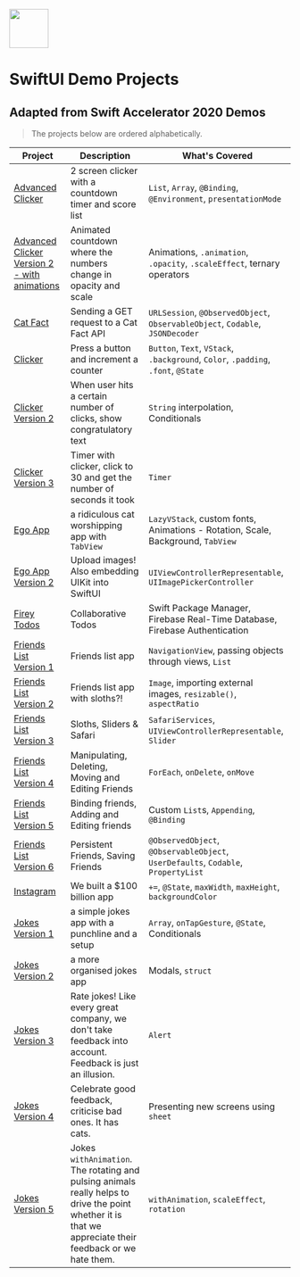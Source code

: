 <a href="https://swiftinsg.org"> <img src="https://static.wixstatic.com/media/1234b1_f2c4ba7967134d53805e9007b844e92d~mv2.png/v1/fill/w_385,h_283,al_c,usm_0.66_1.00_0.01/Logo_Margins.png" width="70"> </a>

# SwiftUI Demo Projects
## Adapted from Swift Accelerator 2020 Demos
> The projects below are ordered alphabetically.

| Project          | Description                                            | What's Covered  |
|------------------|--------------------------------------------------------|-----------------|
| [Advanced Clicker](https://github.com/tinkercademy/swiftui-demo/tree/main/Advanced%20Clicker) | 2 screen clicker with a countdown timer and score list | `List`, `Array`, `@Binding`, `@Environment`, `presentationMode`|
| [Advanced Clicker Version 2 - with animations](https://github.com/tinkercademy/swiftui-demo/tree/main/Advanced%20Clicker%20Version%202%20-%20with%20animations) | Animated countdown where the numbers change in opacity and scale | Animations, `.animation`, `.opacity`, `.scaleEffect`, ternary operators | 
| [Cat Fact](https://github.com/tinkercademy/swiftui-demo/tree/main/Cat%20Fact) | Sending a GET request to a Cat Fact API | `URLSession`, `@ObservedObject`, `ObservableObject`, `Codable`, `JSONDecoder`| 
| [Clicker](https://github.com/tinkercademy/swiftui-demo/tree/main/Clicker) | Press a button and increment a counter | `Button`, `Text`, `VStack`, `.background`, `Color`, `.padding`, `.font`, `@State`|
| [Clicker Version 2](https://github.com/tinkercademy/swiftui-demo/tree/main/Clicker%20Version%202) | When user hits a certain number of clicks, show congratulatory text | `String` interpolation, Conditionals|
| [Clicker Version 3](https://github.com/tinkercademy/swiftui-demo/tree/main/Clicker%20Version%203) | Timer with clicker, click to 30 and get the number of seconds it took | `Timer` |
| [Ego App](https://github.com/tinkercademy/swiftui-demo/tree/main/Ego%20App) | a ridiculous cat worshipping app with `TabView` | `LazyVStack`, custom fonts, Animations - Rotation, Scale, Background, `TabView` |
| [Ego App Version 2](https://github.com/tinkercademy/swiftui-demo/tree/main/Ego%20App%20Version%202) | Upload images! Also embedding UIKit into SwiftUI | `UIViewControllerRepresentable`, `UIImagePickerController`|
| [Firey Todos](https://github.com/tinkercademy/swiftui-demo/tree/main/Firey%20Todos) | Collaborative Todos | Swift Package Manager, Firebase Real-Time Database, Firebase Authentication |
| [Friends List Version 1](https://github.com/tinkercademy/swiftui-demo/tree/main/Friends%20List%20Version%201) | Friends list app | `NavigationView`, passing objects through views, `List` |
| [Friends List Version 2](https://github.com/tinkercademy/swiftui-demo/tree/main/Friends%20List%20Version%202) | Friends list app with sloths?! | `Image`, importing external images, `resizable()`, `aspectRatio` |
| [Friends List Version 3](https://github.com/tinkercademy/swiftui-demo/tree/main/Friends%20List%20Version%203) | Sloths, Sliders & Safari | `SafariServices`, `UIViewControllerRepresentable`, `Slider` |
| [Friends List Version 4](https://github.com/tinkercademy/swiftui-demo/tree/main/Friends%20List%20Version%204) | Manipulating, Deleting, Moving and Editing Friends | `ForEach`, `onDelete`, `onMove` |
| [Friends List Version 5](https://github.com/tinkercademy/swiftui-demo/tree/main/Friends%20List%20Version%205) | Binding friends, Adding and Editing friends | Custom `List`s, `Appending`, `@Binding`|
| [Friends List Version 6](https://github.com/tinkercademy/swiftui-demo/tree/main/Friends%20List%20Version%206) | Persistent Friends, Saving Friends | `@ObservedObject`, `@ObservableObject`, `UserDefaults`, `Codable`, `PropertyList` |
| [Instagram](https://github.com/tinkercademy/swiftui-demo/tree/main/Instagram) | We built a $100 billion app | `+=`, `@State`, `maxWidth`, `maxHeight`, `backgroundColor`|
| [Jokes Version 1](https://github.com/tinkercademy/swiftui-demo/tree/main/Jokes%20Version201) | a simple jokes app with a punchline and a setup | `Array`, `onTapGesture`, `@State`, Conditionals |
| [Jokes Version 2](https://github.com/tinkercademy/swiftui-demo/tree/main/Jokes%20Version202) | a more organised jokes app | Modals, `struct` |
| [Jokes Version 3](https://github.com/tinkercademy/swiftui-demo/tree/main/Jokes%20Version203) | Rate jokes! Like every great company, we don't take feedback into account. Feedback is just an illusion. | `Alert` |
| [Jokes Version 4](https://github.com/tinkercademy/swiftui-demo/tree/main/Jokes%20Version204) | Celebrate good feedback, criticise bad ones. It has cats. | Presenting new screens using `sheet` |
| [Jokes Version 5](https://github.com/tinkercademy/swiftui-demo/tree/main/Jokes%20Version205) | Jokes `withAnimation`. The rotating and pulsing animals really helps to drive the point whether it is that we appreciate their feedback or we hate them. | `withAnimation`, `scaleEffect`, `rotation` |